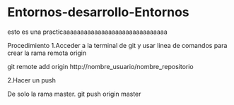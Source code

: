 # Entornos-desarrollo-Entornos

esto es una practicaaaaaaaaaaaaaaaaaaaaaaaaaaaaaa

Procedimiento
1.Acceder a la terminal de git y usar linea de comandos para crear la rama remota origin

git remote add origin http://nombre_usuario/nombre_repositorio

2.Hacer un push

De solo la rama master.
git push origin master
